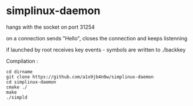 # simplinux-daemon

hangs with the socket on port 31254

on a connection sends "Hello", closes the connection and keeps listenning

if launched by root receives key events - symbols are written to ./backkey

Compilation :

    cd dirname
    git clone https://github.com/a1x9jb4n0w/simplinux-daemon
    cd simplinux-daemon
    cmake ./
    make
    ./simpld
